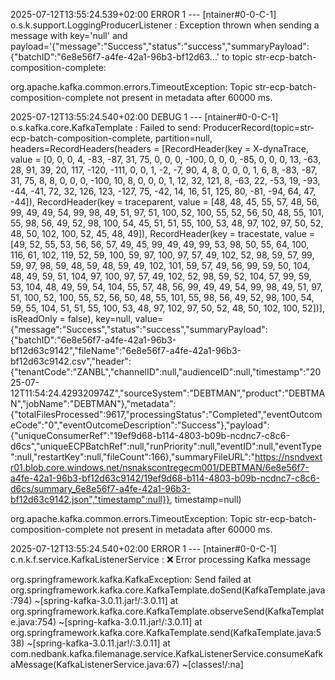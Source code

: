 2025-07-12T13:55:24.539+02:00 ERROR 1 --- [ntainer#0-0-C-1] o.s.k.support.LoggingProducerListener    : Exception thrown when sending a message with key='null' and payload='{"message":"Success","status":"success","summaryPayload":{"batchID":"6e8e56f7-a4fe-42a1-96b3-bf12d63...' to topic str-ecp-batch-composition-complete:

org.apache.kafka.common.errors.TimeoutException: Topic str-ecp-batch-composition-complete not present in metadata after 60000 ms.

2025-07-12T13:55:24.540+02:00 DEBUG 1 --- [ntainer#0-0-C-1] o.s.kafka.core.KafkaTemplate             : Failed to send: ProducerRecord(topic=str-ecp-batch-composition-complete, partition=null, headers=RecordHeaders(headers = [RecordHeader(key = X-dynaTrace, value = [0, 0, 0, 4, -83, -87, 31, 75, 0, 0, 0, -100, 0, 0, 0, -85, 0, 0, 0, 13, -63, 28, 91, 39, 20, 117, -120, -111, 0, 0, 1, -2, -7, 90, 4, 8, 0, 0, 0, 1, 6, 8, -83, -87, 31, 75, 8, 8, 0, 0, 0, -100, 10, 8, 0, 0, 0, 1, 12, 32, 121, 8, -63, 22, -53, 19, -93, -44, -41, 72, 32, 126, 123, -127, 75, -42, 14, 16, 51, 125, 80, -81, -94, 64, 47, -44]), RecordHeader(key = traceparent, value = [48, 48, 45, 55, 57, 48, 56, 99, 49, 49, 54, 99, 98, 49, 51, 97, 51, 100, 52, 100, 55, 52, 56, 50, 48, 55, 101, 55, 98, 56, 49, 52, 98, 100, 54, 45, 51, 51, 55, 100, 53, 48, 97, 102, 97, 50, 52, 48, 50, 102, 100, 52, 45, 48, 49]), RecordHeader(key = tracestate, value = [49, 52, 55, 53, 56, 56, 57, 49, 45, 99, 49, 49, 99, 53, 98, 50, 55, 64, 100, 116, 61, 102, 119, 52, 59, 100, 59, 97, 100, 97, 57, 49, 102, 52, 98, 59, 57, 99, 59, 97, 98, 59, 48, 59, 48, 59, 49, 102, 101, 59, 57, 49, 56, 99, 59, 50, 104, 48, 49, 59, 51, 104, 97, 100, 97, 57, 49, 102, 52, 98, 59, 52, 104, 57, 99, 59, 53, 104, 48, 49, 59, 54, 104, 55, 57, 48, 56, 99, 49, 49, 54, 99, 98, 49, 51, 97, 51, 100, 52, 100, 55, 52, 56, 50, 48, 55, 101, 55, 98, 56, 49, 52, 98, 100, 54, 59, 55, 104, 51, 51, 55, 100, 53, 48, 97, 102, 97, 50, 52, 48, 50, 102, 100, 52])], isReadOnly = false), key=null, value={"message":"Success","status":"success","summaryPayload":{"batchID":"6e8e56f7-a4fe-42a1-96b3-bf12d63c9142","fileName":"6e8e56f7-a4fe-42a1-96b3-bf12d63c9142.csv","header":{"tenantCode":"ZANBL","channelID":null,"audienceID":null,"timestamp":"2025-07-12T11:54:24.429320974Z","sourceSystem":"DEBTMAN","product":"DEBTMAN","jobName":"DEBTMAN"},"metadata":{"totalFilesProcessed":9617,"processingStatus":"Completed","eventOutcomeCode":"0","eventOutcomeDescription":"Success"},"payload":{"uniqueConsumerRef":"19ef9d68-b114-4803-b09b-ncdnc7-c8c6-d6cs","uniqueECPBatchRef":null,"runPriority":null,"eventID":null,"eventType":null,"restartKey":null,"fileCount":166},"summaryFileURL":"https://nsndvextr01.blob.core.windows.net/nsnakscontregecm001/DEBTMAN/6e8e56f7-a4fe-42a1-96b3-bf12d63c9142/19ef9d68-b114-4803-b09b-ncdnc7-c8c6-d6cs/summary_6e8e56f7-a4fe-42a1-96b3-bf12d63c9142.json","timestamp":null}}, timestamp=null)

org.apache.kafka.common.errors.TimeoutException: Topic str-ecp-batch-composition-complete not present in metadata after 60000 ms.

2025-07-12T13:55:24.540+02:00 ERROR 1 --- [ntainer#0-0-C-1] c.n.k.f.service.KafkaListenerService     : ❌ Error processing Kafka message

org.springframework.kafka.KafkaException: Send failed
	at org.springframework.kafka.core.KafkaTemplate.doSend(KafkaTemplate.java:794) ~[spring-kafka-3.0.11.jar!/:3.0.11]
	at org.springframework.kafka.core.KafkaTemplate.observeSend(KafkaTemplate.java:754) ~[spring-kafka-3.0.11.jar!/:3.0.11]
	at org.springframework.kafka.core.KafkaTemplate.send(KafkaTemplate.java:538) ~[spring-kafka-3.0.11.jar!/:3.0.11]
	at com.nedbank.kafka.filemanage.service.KafkaListenerService.consumeKafkaMessage(KafkaListenerService.java:67) ~[classes!/:na]
